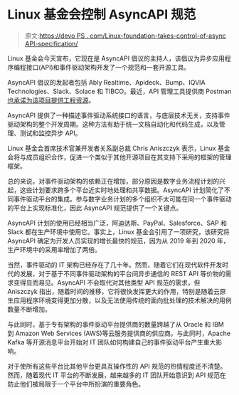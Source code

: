 # Linux 基金会控制 AsyncAPI 规范

> 原文:[https://devo PS . com/Linux-foundation-takes-control-of-async API-specification/](https://devops.com/linux-foundation-takes-control-of-asyncapi-specification/)

Linux 基金会今天宣布，它现在是 AsyncAPI 倡议的主持人，该倡议为异步应用程序编程接口(API)和事件驱动架构开发了一个规范和一套开源工具。

AsyncAPI 倡议的发起者包括 Ably Realtime、Apideck、Bump、IQVIA Technologies、Slack、Solace 和 TIBCO。最近，API 管理工具提供商 Postman[也承诺为该项目提供工程资源](https://www.asyncapi.com/blog/asyncapi-partners-with-postman)。

AsyncAPI 提供了一种描述事件驱动系统接口的语言，与底层技术无关，支持事件驱动架构的整个开发周期。这种方法有助于统一文档自动化和代码生成，以及管理、测试和监控异步 API。

Linux 基金会首席技术官兼开发者关系副总裁 Chris Aniszczyk 表示，Linux 基金会将与成员组织合作，促进一个类似于其他开源项目在其支持下采用的框架的管理框架。

总的来说，对事件驱动架构的依赖正在增加，部分原因是数字业务流程计划的兴起，这些计划要求跨多个平台近实时地处理和共享数据。AsyncAPI 计划简化了不同事件驱动平台的集成。参与数字业务计划的多个组织不太可能在同一个事件驱动的平台上实现标准化，因此 AsyncAPI 规范提供了一个关键点。

AsyncAPI 计划的使用已经相当广泛，阿迪达斯、PayPal、Salesforce、SAP 和 Slack 都在生产环境中使用它。事实上，Linux 基金会引用了一项研究，该研究将 AsyncAPI 确定为开发人员实现的增长最快的规范，因为从 2019 年到 2020 年，生产环境中的采用率增加了两倍。

当然，事件驱动的 IT 架构已经存在了几十年。然而，随着它们在现代软件开发时代的发展，对于基于不同事件驱动架构的平台间异步通信的 REST API 等价物的需求变得显而易见。AsyncAPI 不会取代对其他类型 API 规范的需求，但 Aniszczyk 指出，随着时间的推移，它将很快发挥更大的作用，特别是随着云原生应用程序环境变得更加分散，以及无法使用传统的面向批处理的技术解决的用例数量不断增加。

与此同时，基于专有架构的事件驱动平台提供商的数量跨越了从 Oracle 和 IBM 到 Amazon Web Services (AWS)等云服务提供商的供应商。与此同时，Apache Kafka 等开源消息平台开始对 IT 团队如何构建自己的事件驱动平台产生重大影响。

对于使所有这些平台比其他平台更具互操作性的 API 规范的热情程度还不清楚。然而，随着现代 IT 平台的不断发展，越来越多的 IT 团队开始意识到 API 规范在防止他们被局限于一个平台中所扮演的重要角色。